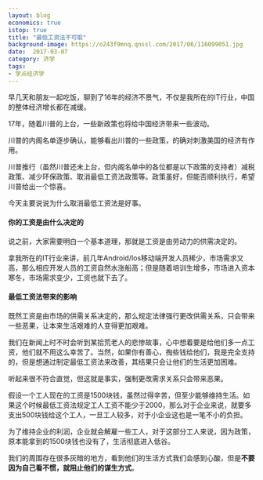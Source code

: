 ```yaml
---
layout: blog
economics: true
istop: true
title: "最低工资法不可取"
background-image: https://o243f9mnq.qnssl.com/2017/06/116099051.jpg
date:  2017-03-07
category: 济学
tags:
- 学点经济学
---
```


早几天和朋友一起吃饭，聊到了16年的经济不景气，不仅是我所在的IT行业，中国的整体经济增长都在减缓。

17年，随着川普的上台，一些新政策也将给中国经济带来一些波动。

川普的内阁名单逐步确认，能够看出川普的一些政策，的确对刺激美国的经济有作用。

川普推行（虽然川普还未上台，但内阁名单中的各位都是以下政策的支持者）减税政策、减少环保政策、取消最低工资法政策等。政策虽好，但能否顺利执行，希望川普给出一个惊喜。

今天主要说说为什么取消最低工资法是好事。

#### 你的工资是由什么决定的

说之前，大家需要明白一个基本道理，那就是工资是由劳动力的供需决定的。

拿我所在的IT行业来讲，前几年Android/Ios移动端开发人员稀少，市场需求又高，那么相应开发人员的工资自然水涨船高；但是随着培训生增多，市场进入资本寒冬，市场需求变少，工资也就下去了。

#### 最低工资法带来的影响

既然工资是由市场的供需关系决定的，那么规定法律强行更改供需关系，只会带来一些恶果，让本来生活艰难的人变得更加艰难。

我们在新闻上时不时会听到某拾荒老人的悲惨故事，心中想着要是给他们多一点工资，他们就不用这么幸苦了。当然，如果你有善心，掏些钱给他们，我是完全支持的，但是想通过制定最低工资法来改善，其结果只会让他们的生活更加困难。

听起来很不符合直觉，但这就是事实，强制更改需求关系只会带来恶果。

假设一个工人现在的工资是1500块钱，虽然过得辛苦，但至少能够维持生活。如果这个时候最低工资法规定工人工资不能少于2000，那么对于企业来说，就要多支出500块钱给这个工人，一旦工人较多，对于小企业这也是一笔不小的负担。

为了维持企业的利润，企业就会解雇一些工人，对于这部分工人来说，因为政策，原本能拿到的1500块钱也没有了，生活彻底进入低谷。

我们的周围存在很多灰暗的地方，看到他们的生活方式我们会感到心酸，但是**不要因为自己看不惯，就阻止他们的谋生方式**。
